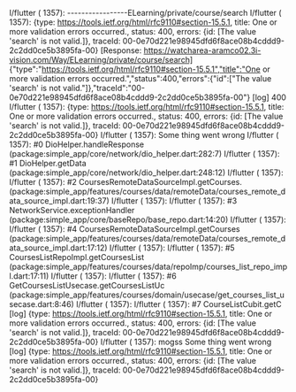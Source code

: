 I/flutter ( 1357): -----------------ELearning/private/course/search
I/flutter ( 1357): {type: https://tools.ietf.org/html/rfc9110#section-15.5.1, title: One or more validation errors occurred., status: 400, errors: {id: [The value 'search' is not valid.]}, traceId: 00-0e70d221e98945dfd6f8ace08b4cddd9-2c2dd0ce5b3895fa-00}
[Response: https://watcharea-aramco02.3i-vision.com/Way/ELearning/private/course/search] {"type":"https://tools.ietf.org/html/rfc9110#section-15.5.1","title":"One or more validation errors occurred.","status":400,"errors":{"id":["The value 'search' is not valid."]},"traceId":"00-0e70d221e98945dfd6f8ace08b4cddd9-2c2dd0ce5b3895fa-00"}
[log] 400
I/flutter ( 1357): {type: https://tools.ietf.org/html/rfc9110#section-15.5.1, title: One or more validation errors occurred., status: 400, errors: {id: [The value 'search' is not valid.]}, traceId: 00-0e70d221e98945dfd6f8ace08b4cddd9-2c2dd0ce5b3895fa-00}
I/flutter ( 1357): Some thing went wrong
I/flutter ( 1357): #0      DioHelper.handleResponse (package:simple_app/core/network/dio_helper.dart:282:7)
I/flutter ( 1357): #1      DioHelper.getData (package:simple_app/core/network/dio_helper.dart:248:12)
I/flutter ( 1357): <asynchronous suspension>
I/flutter ( 1357): #2      CoursesRemoteDataSourceImpl.getCourses.<anonymous closure> (package:simple_app/features/courses/data/remoteData/courses_remote_data_source_impl.dart:19:37)
I/flutter ( 1357): <asynchronous suspension>
I/flutter ( 1357): #3      NetworkService.exceptionHandler (package:simple_app/core/baseRepo/base_repo.dart:14:20)
I/flutter ( 1357): <asynchronous suspension>
I/flutter ( 1357): #4      CoursesRemoteDataSourceImpl.getCourses (package:simple_app/features/courses/data/remoteData/courses_remote_data_source_impl.dart:17:12)
I/flutter ( 1357): <asynchronous suspension>
I/flutter ( 1357): #5      CoursesListRepoImpl.getCoursesList (package:simple_app/features/courses/data/repoImp/courses_list_repo_impl.dart:17:11)
I/flutter ( 1357): <asynchronous suspension>
I/flutter ( 1357): #6      GetCoursesListUsecase.getCoursesListUc (package:simple_app/features/courses/domain/usecase/get_courses_list_usecase.dart:8:46)
I/flutter ( 1357): <asynchronous suspension>
I/flutter ( 1357): #7      CourseListCubit.getC
[log] {type: https://tools.ietf.org/html/rfc9110#section-15.5.1, title: One or more validation errors occurred., status: 400, errors: {id: [The value 'search' is not valid.]}, traceId: 00-0e70d221e98945dfd6f8ace08b4cddd9-2c2dd0ce5b3895fa-00}
I/flutter ( 1357): mogss Some thing went wrong
[log] {type: https://tools.ietf.org/html/rfc9110#section-15.5.1, title: One or more validation errors occurred., status: 400, errors: {id: [The value 'search' is not valid.]}, traceId: 00-0e70d221e98945dfd6f8ace08b4cddd9-2c2dd0ce5b3895fa-00}
